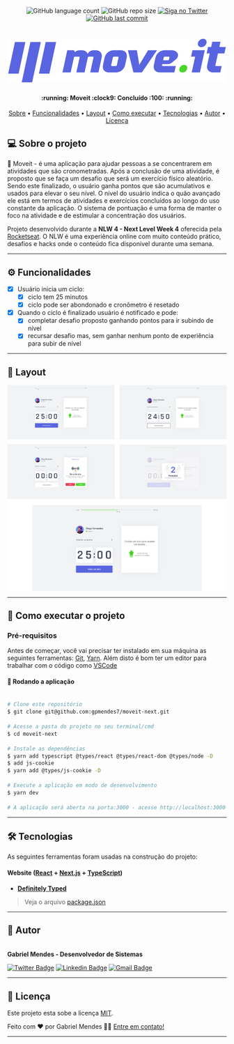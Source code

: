 
<p align="center">
  <img alt="GitHub language count" src="https://img.shields.io/github/languages/count/gpmendes7/moveit-next">

  <img alt="GitHub repo size" src="https://img.shields.io/github/repo-size/gpmendes7/moveit-next">

  <a href="https://twitter.com/gpmendes7">
    <img alt="Siga no Twitter" src="https://img.shields.io/twitter/url?style=social&url=https%3A%2F%2Ftwitter.com%2Fgpmendes7">
  </a>
  
  <a href="https://github.com/gpmendes7/moveit-next/commits/main">
   <img alt="GitHub last commit" src="https://img.shields.io/github/last-commit/gpmendes7/moveit-next">
  </a>
</p>

<h1 align="center">
    <img alt="NextLevelWeek" title="#NextLevelWeek" src="./public/logo-full.svg" />
</h1>

<h4 align="center"> 
	:running:  Moveit :clock9: Concluído :100: :running:
</h4>

<p align="center">
 <a href="#-sobre-o-projeto">Sobre</a> •
 <a href="#-funcionalidades">Funcionalidades</a> •
 <a href="#-layout">Layout</a> • 
 <a href="#-como-executar-o-projeto">Como executar</a> • 
 <a href="#-tecnologias">Tecnologias</a> • 
 <a href="#-autor">Autor</a> • 
 <a href="#user-content--licença">Licença</a>
</p>


## 💻 Sobre o projeto

:running: Moveit - é uma aplicação para ajudar pessoas a se concentrarem em atividades que são cronometradas. 
Após a conclusão de uma atividade, é proposto que se faça um desafio que será um exercício físico aleatório.
Sendo este finalizado, o usuário ganha pontos que são acumulativos e usados para elevar o seu nível.
O nível do usuário indica o quão avançado ele está em termos de atividades e exercícios concluídos ao longo do
uso constante da aplicação.
O sistema de pontuação é uma forma de manter o foco na atividade e de estimular a concentração dos usuários. 

Projeto desenvolvido durante a **NLW 4 - Next Level Week 4** oferecida pela [Rocketseat](https://nextlevelweek.com/pre-nlw).
O NLW é uma experiência online com muito conteúdo prático, desafios e hacks onde o conteúdo fica disponível durante uma semana.

---

## ⚙️ Funcionalidades

- [x] Usuário inicia um ciclo:
  - [x] ciclo tem 25 minutos
  - [x] ciclo pode ser abondonado e cronômetro é resetado 

- [x] Quando o ciclo é finalizado usuário é notificado e pode:
  - [x] completar desafio proposto ganhando pontos para ir subindo de nível 
  - [x] recursar desafio mas, sem ganhar nenhum ponto de experiência para subir de nível

---

## 🎨 Layout

<p align="center" style="display: flex; align-items: flex-start; justify-content: center;">
  <img alt="NextLevelWeek" title="#NextLevelWeek" src="./public/moveitscreens.png" width="800px">
</p>

---

## 🚀 Como executar o projeto

### Pré-requisitos

Antes de começar, você vai precisar ter instalado em sua máquina as seguintes ferramentas:
[Git](https://git-scm.com), [Yarn](https://yarnpkg.com/). 
Além disto é bom ter um editor para trabalhar com o código como [VSCode](https://code.visualstudio.com/)

#### 🧭 Rodando a aplicação

```bash

# Clone este repositório
$ git clone git@github.com:gpmendes7/moveit-next.git

# Acesse a pasta do projeto no seu terminal/cmd
$ cd moveit-next

# Instale as dependências
$ yarn add typescript @types/react @types/react-dom @types/node -D
$ add js-cookie
$ yarn add @types/js-cookie -D

# Execute a aplicação em modo de desenvolvimento
$ yarn dev

# A aplicação será aberta na porta:3000 - acesse http://localhost:3000

```

---

## 🛠 Tecnologias

As seguintes ferramentas foram usadas na construção do projeto:

#### **Website**  ([React](https://reactjs.org/) +  [Next.js](https://nextjs.org/) +  [TypeScript](https://www.typescriptlang.org/))

-   **[Definitely Typed](https://github.com/DefinitelyTyped/DefinitelyTyped)**

> Veja o arquivo  [package.json](https://github.com/gpmendes7/moveit-next/blob/main/package.json)

---

## 🦸 Autor

 <img style="border-radius: 50%;" src="https://avatars.githubusercontent.com/gpmendes7" width="100px;" alt=""/>
 <br />
<b>Gabriel Mendes - Desenvolvedor de Sistemas</b>
 <br />

[![Twitter Badge](https://img.shields.io/badge/-@gpmendes7-1ca0f1?style=flat-square&logo=twitter&logoColor=white&link=https://twitter.com/gpmendes7)](https://twitter.com/gpmendes7) 
[![Linkedin Badge](https://img.shields.io/badge/-Gabriel-blue?style=flat-square&logo=Linkedin&logoColor=white&link=https://linkedin.com/in/gpmendes7/)](https://linkedin.com/in/gpmendes7/) 
[![Gmail Badge](https://img.shields.io/badge/-andrewsseven@gmail.com-red?style=flat-square&logo=Gmail&logoColor=white&link=mailto:andrewsseven@gmail.com)](mailto:andrewsseven@gmail.com)

---

## 📝 Licença

Este projeto esta sobe a licença [MIT](./LICENSE).

Feito com ❤️ por Gabriel Mendes 👋🏽 [Entre em contato!](https://linkedin.com/in/gpmendes7/)

---
